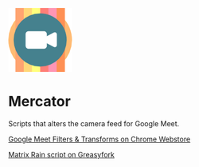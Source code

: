![logo](icon.png)
# Mercator
Scripts that alters the camera feed for Google Meet.

[Google Meet Filters & Transforms on Chrome Webstore](https://chrome.google.com/webstore/detail/google-meet-filters-trans/ohcmmfphdpigpccfppacepjhamgcffjh)

[Matrix Rain script on Greasyfork](https://greasyfork.org/en/scripts/406914-google-meet-matrix-rain)
